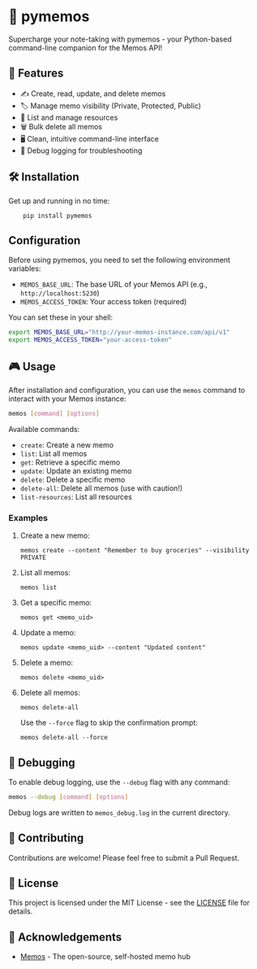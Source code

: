 # 📝 pymemos

Supercharge your note-taking with pymemos - your Python-based command-line companion for the Memos API!

## 🚀 Features

- ✍️ Create, read, update, and delete memos
- 🏷️ Manage memo visibility (Private, Protected, Public)
- 📂 List and manage resources
- 🗑️ Bulk delete all memos
- 🖥️ Clean, intuitive command-line interface
- 🐞 Debug logging for troubleshooting

## 🛠️ Installation

Get up and running in no time:

```
    pip install pymemos
```

## Configuration

Before using pymemos, you need to set the following environment variables:

- `MEMOS_BASE_URL`: The base URL of your Memos API (e.g., `http://localhost:5230`)
- `MEMOS_ACCESS_TOKEN`: Your access token (required)

You can set these in your shell:

```bash
export MEMOS_BASE_URL="http://your-memos-instance.com/api/v1"
export MEMOS_ACCESS_TOKEN="your-access-token"
```

## 🎮 Usage

After installation and configuration, you can use the `memos` command to interact with your Memos instance:

```bash
memos [command] [options]
```

Available commands:

- `create`: Create a new memo
- `list`: List all memos
- `get`: Retrieve a specific memo
- `update`: Update an existing memo
- `delete`: Delete a specific memo
- `delete-all`: Delete all memos (use with caution!)
- `list-resources`: List all resources

### Examples

1. Create a new memo:
   ```
   memos create --content "Remember to buy groceries" --visibility PRIVATE
   ```

2. List all memos:
   ```
   memos list
   ```

3. Get a specific memo:
   ```
   memos get <memo_uid>
   ```

4. Update a memo:
   ```
   memos update <memo_uid> --content "Updated content"
   ```

5. Delete a memo:
   ```
   memos delete <memo_uid>
   ```

6. Delete all memos:
   ```
   memos delete-all
   ```
   Use the `--force` flag to skip the confirmation prompt:
   ```
   memos delete-all --force
   ```

## 🐞 Debugging

To enable debug logging, use the `--debug` flag with any command:

```bash
memos --debug [command] [options]
```

Debug logs are written to `memos_debug.log` in the current directory.

## 🤝 Contributing

Contributions are welcome! Please feel free to submit a Pull Request.

## 📄 License

This project is licensed under the MIT License - see the [LICENSE](LICENSE) file for details.

## 🙏 Acknowledgements

- [Memos](https://github.com/usememos/memos) - The open-source, self-hosted memo hub